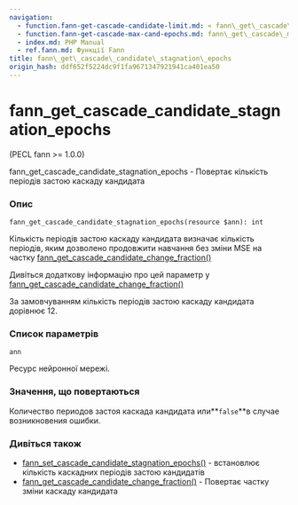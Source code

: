 ```yaml
---
navigation:
  - function.fann-get-cascade-candidate-limit.md: « fann\_get\_cascade\_candidate\_limit
  - function.fann-get-cascade-max-cand-epochs.md: fann\_get\_cascade\_max\_cand\_epochs »
  - index.md: PHP Manual
  - ref.fann.md: Функції Fann
title: fann\_get\_cascade\_candidate\_stagnation\_epochs
origin_hash: ddf652f5224dc9f1fa9671347921941ca401ea50
---
```

# fann\_get\_cascade\_candidate\_stagnation\_epochs

(PECL fann >= 1.0.0)

fann\_get\_cascade\_candidate\_stagnation\_epochs - Повертає кількість періодів застою каскаду кандидата

### Опис

```methodsynopsis
fann_get_cascade_candidate_stagnation_epochs(resource $ann): int
```

Кількість періодів застою каскаду кандидата визначає кількість періодів, яким дозволено продовжити навчання без зміни MSE на частку [fann\_get\_cascade\_candidate\_change\_fraction()](function.fann-get-cascade-candidate-change-fraction.md)

Дивіться додаткову інформацію про цей параметр у [fann\_get\_cascade\_candidate\_change\_fraction()](function.fann-get-cascade-candidate-change-fraction.md)

За замовчуванням кількість періодів застою каскаду кандидата дорівнює 12.

### Список параметрів

`ann`

Ресурс нейронної мережі.

### Значення, що повертаються

Количество периодов застоя каскада кандидата или\*\*`false`\*\*в случае возникновения ошибки.

### Дивіться також

-   [fann\_set\_cascade\_candidate\_stagnation\_epochs()](function.fann-set-cascade-candidate-stagnation-epochs.md) \- встановлює кількість каскадних періодів застою кандидатів
-   [fann\_get\_cascade\_candidate\_change\_fraction()](function.fann-get-cascade-candidate-change-fraction.md) \- Повертає частку зміни каскаду кандидата
